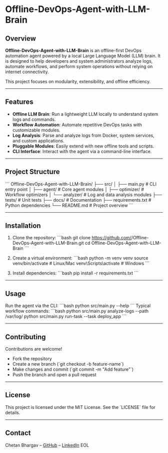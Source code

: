 # Offline-DevOps-Agent-with-LLM-Brain

## Overview
**Offline-DevOps-Agent-with-LLM-Brain** is an offline-first DevOps automation agent powered by a local Large Language Model (LLM) brain. It is designed to help developers and system administrators analyze logs, automate workflows, and perform system operations without relying on internet connectivity.

This project focuses on modularity, extensibility, and offline efficiency.

---

## Features
- **Offline LLM Brain**: Run a lightweight LLM locally to understand system logs and commands.  
- **Workflow Automation**: Automate repetitive DevOps tasks with customizable modules.  
- **Log Analysis**: Parse and analyze logs from Docker, system services, and custom applications.  
- **Pluggable Modules**: Easily extend with new offline tools and scripts.  
- **CLI Interface**: Interact with the agent via a command-line interface.

---

## Project Structure
\`\`\`
Offline-DevOps-Agent-with-LLM-Brain/
├── src/
│   ├── main.py            # CLI entry point
│   ├── agent/             # Core agent modules
│   ├── optimizer/         # Workflow optimizers
│   └── analyzer/          # Log and data analysis modules
├── tests/                 # Unit tests
├── docs/                  # Documentation
├── requirements.txt       # Python dependencies
└── README.md              # Project overview
\`\`\`

---

## Installation
1. Clone the repository:
\`\`\`bash
git clone https://github.com/<your-username>/Offline-DevOps-Agent-with-LLM-Brain.git
cd Offline-DevOps-Agent-with-LLM-Brain
\`\`\`

2. Create a virtual environment:
\`\`\`bash
python -m venv venv
source venv/bin/activate  # Linux/Mac
venv\\Scripts\\activate     # Windows
\`\`\`

3. Install dependencies:
\`\`\`bash
pip install -r requirements.txt
\`\`\`

---

## Usage
Run the agent via the CLI:
\`\`\`bash
python src/main.py --help
\`\`\`
Typical workflow commands:
\`\`\`bash
python src/main.py analyze-logs --path /var/log/
python src/main.py run-task --task deploy_app
\`\`\`

---

## Contributing
Contributions are welcome!  
- Fork the repository  
- Create a new branch (\`git checkout -b feature-name\`)  
- Make changes and commit (\`git commit -m "Add feature"\`)  
- Push the branch and open a pull request  

---

## License
This project is licensed under the MIT License. See the \`LICENSE\` file for details.

---

## Contact
Chetan Bhargav – [GitHub](https://github.com/chetanjohan) – [LinkedIn](https://www.linkedin.com/in/chetan-srivatsa-15137936a)
EOL
